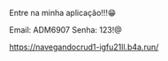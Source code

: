 Entre na minha aplicação!!!😁

Email: ADM6907
Senha: 123!@

https://navegandocrud1-igfu21ll.b4a.run/
